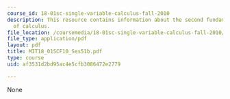 ```yaml
---
course_id: 18-01sc-single-variable-calculus-fall-2010
description: This resource contains information about the second fundamental theorem
  of calculus.
file_location: /coursemedia/18-01sc-single-variable-calculus-fall-2010/af3531d2bd95ac4e5cfb3086472e2779_MIT18_01SCF10_Ses51b.pdf
file_type: application/pdf
layout: pdf
title: MIT18_01SCF10_Ses51b.pdf
type: course
uid: af3531d2bd95ac4e5cfb3086472e2779

---
```

None